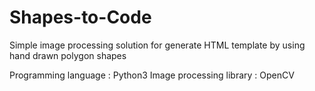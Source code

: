 # Shapes-to-Code
Simple image processing solution for generate HTML template by using hand drawn polygon shapes

Programming language : Python3
Image processing library : OpenCV

